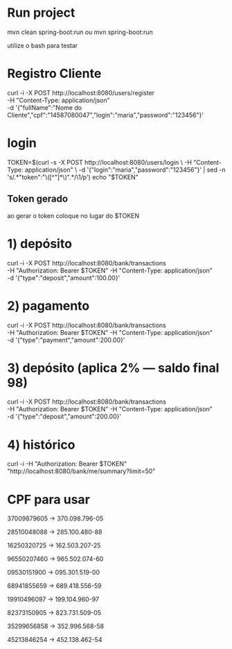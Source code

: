  
 # Run project 
 mvn clean spring-boot:run ou mvn spring-boot:run

 utilize o bash para testar

 # Registro Cliente
 curl -i -X POST http://localhost:8080/users/register \
  -H "Content-Type: application/json" \
  -d '{"fullName":"Nome do Cliente","cpf":"14587080047","login":"maria","password":"123456"}'

# login
TOKEN=$(curl -s -X POST http://localhost:8080/users/login \
  -H "Content-Type: application/json" \
  -d '{"login":"maria","password":"123456"}' | sed -n 's/.*"token":"\([^"]*\)".*/\1/p')
echo "$TOKEN"

## Token gerado
ao gerar o token coloque no lugar do $TOKEN 

# 1) depósito
curl -i -X POST http://localhost:8080/bank/transactions \
  -H "Authorization: Bearer $TOKEN" -H "Content-Type: application/json" \
  -d '{"type":"deposit","amount":100.00}'

# 2) pagamento
curl -i -X POST http://localhost:8080/bank/transactions \
  -H "Authorization: Bearer $TOKEN" -H "Content-Type: application/json" \
  -d '{"type":"payment","amount":200.00}'

# 3) depósito (aplica 2% — saldo final 98)
curl -i -X POST http://localhost:8080/bank/transactions \
  -H "Authorization: Bearer $TOKEN" -H "Content-Type: application/json" \
  -d '{"type":"deposit","amount":200.00}'

# 4) histórico
curl -i -H "Authorization: Bearer $TOKEN" \
  "http://localhost:8080/bank/me/summary?limit=50"



# CPF para usar
37009879605 → 370.098.796-05

28510048088 → 285.100.480-88

16250320725 → 162.503.207-25

96550207460 → 965.502.074-60

09530151900 → 095.301.519-00

68941855659 → 689.418.556-59

19910496097 → 199.104.960-97

82373150905 → 823.731.509-05

35299656858 → 352.996.568-58

45213846254 → 452.138.462-54